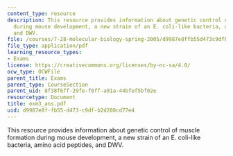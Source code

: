 ```yaml
---
content_type: resource
description: This resource provides information about genetic control of muscle formation
  during mouse development, a new strain of an E. coli-like bacteria, amino acid peptides,
  and DWV.
file: /courses/7-28-molecular-biology-spring-2005/d9987e8ffb55d473c9dfb2d208cd77e4_exm3_ans.pdf
file_type: application/pdf
learning_resource_types:
- Exams
license: https://creativecommons.org/licenses/by-nc-sa/4.0/
ocw_type: OCWFile
parent_title: Exams
parent_type: CourseSection
parent_uid: 8f38f6ff-29fe-f6ff-a91a-44bfef5bf02e
resourcetype: Document
title: exm3_ans.pdf
uid: d9987e8f-fb55-d473-c9df-b2d208cd77e4
---
```

This resource provides information about genetic control of muscle formation during mouse development, a new strain of an E. coli-like bacteria, amino acid peptides, and DWV.